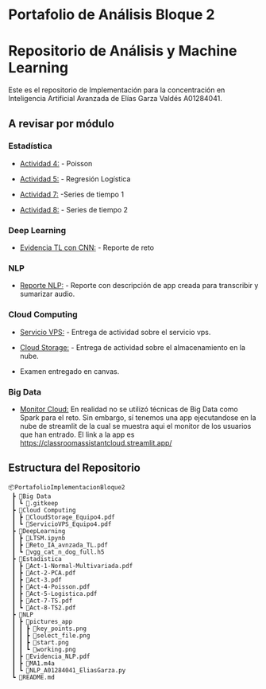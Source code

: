 # Portafolio de Análisis Bloque 2
# Repositorio de Análisis y Machine Learning
Este es el repositorio de Implementación para la concentración en Inteligencia Artificial Avanzada de Elías Garza Valdés A01284041.


## A revisar por módulo

### Estadística
- [Actividad 4:](Estadistica/Act-4-Poisson.pdf) - Poisson

- [Actividad 5:](Estadistica/Act-5-Logistica.pdf) - Regresión Logística

- [Actividad 7:](Estadistica/Act-7-TS.pdf) -Series de tiempo 1

- [Actividad 8:](Estadistica/Act-8-TS2.pdf) - Series de tiempo 2

### Deep Learning
- [Evidencia TL con CNN:](DeepLearning/Reto_IA_avnzada_TL.pdf) - Reporte de reto

### NLP
- [Reporte NLP:](NLP/Evidencia_NLP.pdf) - Reporte con descripción de app creada para transcribir y sumarizar audio. 

### Cloud Computing

- [Servicio VPS:](CloudComputing/ServicioVPS_Equipo4.pdf) - Entrega de actividad sobre el servicio vps.

- [Cloud Storage:](CloudComputing/CloudStorage_Equipo4.pdf) - Entrega de actividad sobre el almacenamiento en la nube.

- Examen entregado en canvas.

### Big Data
- [Monitor Cloud:](BigData/MonitorUsuarios.png) En realidad no se utilizó técnicas de Big Data como Spark para el reto. Sin embargo, sí tenemos una app ejecutandose en la nube de streamlit de la cual se muestra aqui el monitor de los usuarios que han entrado. El link a la app es https://classroomassistantcloud.streamlit.app/ 

## Estructura del Repositorio 
```
📦PortafolioImplementacionBloque2
 ┣ 📂Big Data
 ┃ ┗ 📜.gitkeep
 ┣ 📂Cloud Computing
 ┃ ┣ 📜CloudStorage_Equipo4.pdf
 ┃ ┗ 📜ServicioVPS_Equipo4.pdf
 ┣ 📂DeepLearning
 ┃ ┣ 📜LTSM.ipynb
 ┃ ┣ 📜Reto_IA_avnzada_TL.pdf
 ┃ ┗ 📜vgg_cat_n_dog_full.h5
 ┣ 📂Estadistica
 ┃ ┣ 📜Act-1-Normal-Multivariada.pdf
 ┃ ┣ 📜Act-2-PCA.pdf
 ┃ ┣ 📜Act-3.pdf
 ┃ ┣ 📜Act-4-Poisson.pdf
 ┃ ┣ 📜Act-5-Logistica.pdf
 ┃ ┣ 📜Act-7-TS.pdf
 ┃ ┗ 📜Act-8-TS2.pdf
 ┣ 📂NLP
 ┃ ┣ 📂pictures_app
 ┃ ┃ ┣ 📜key_points.png
 ┃ ┃ ┣ 📜select_file.png
 ┃ ┃ ┣ 📜start.png
 ┃ ┃ ┗ 📜working.png
 ┃ ┣ 📜Evidencia_NLP.pdf
 ┃ ┣ 📜MA1.m4a
 ┃ ┗ 📜NLP_A01284041_EliasGarza.py
 ┗ 📜README.md
```
